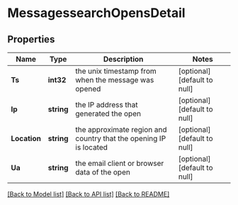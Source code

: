 # MessagessearchOpensDetail

## Properties
Name | Type | Description | Notes
------------ | ------------- | ------------- | -------------
**Ts** | **int32** | the unix timestamp from when the message was opened | [optional] [default to null]
**Ip** | **string** | the IP address that generated the open | [optional] [default to null]
**Location** | **string** | the approximate region and country that the opening IP is located | [optional] [default to null]
**Ua** | **string** | the email client or browser data of the open | [optional] [default to null]

[[Back to Model list]](../README.md#documentation-for-models) [[Back to API list]](../README.md#documentation-for-api-endpoints) [[Back to README]](../README.md)

